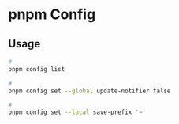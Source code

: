# pnpm Config

## Usage

```sh
#
pnpm config list

#
pnpm config set --global update-notifier false

#
pnpm config set --local save-prefix '~'
```
